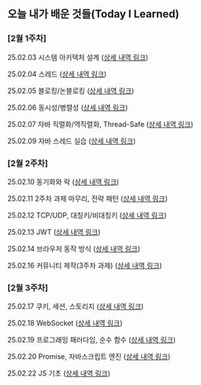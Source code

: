 ## 오늘 내가 배운 것들(Today I Learned)

### [2월 1주차]

25.02.03 시스템 아키텍처 설계 ([상세 내역 링크](https://github.com/100-hours-a-week/ethan.park-til/blob/main/Feb/2025-02-03.md))

25.02.04 스레드 ([상세 내역 링크](https://github.com/100-hours-a-week/ethan.park-til/blob/main/Feb/2025-02-04.md))

25.02.05 블로킹/논블로킹 ([상세 내역 링크](https://github.com/100-hours-a-week/ethan.park-til/blob/main/Feb/2025-02-05.md))

25.02.06 동시성/병렬성 ([상세 내역 링크](https://github.com/100-hours-a-week/ethan.park-til/blob/main/Feb/2025-02-06.md))

25.02.07 자바 직렬화/역직렬화, Thread-Safe ([상세 내역 링크](https://github.com/100-hours-a-week/ethan.park-til/blob/main/Feb/2025-02-07.md))

25.02.09 자바 스레드 실습 ([상세 내역 링크](https://github.com/100-hours-a-week/ethan.park-til/blob/main/Feb/2025-02-09.md))

### [2월 2주차]

25.02.10 동기화와 락 ([상세 내역 링크](https://github.com/100-hours-a-week/ethan.park-til/blob/main/Feb/2025-02-10.md))

25.02.11 2주차 과제 마무리, 전략 패턴 ([상세 내역 링크](https://github.com/100-hours-a-week/ethan.park-til/blob/main/Feb/2025-02-11.md))

25.02.12 TCP/UDP, 대칭키/비대칭키 ([상세 내역 링크](https://github.com/100-hours-a-week/ethan.park-til/blob/main/Feb/2025-02-12.md))

25.02.13 JWT ([상세 내역 링크](https://github.com/100-hours-a-week/ethan.park-til/blob/main/Feb/2025-02-13.md))

25.02.14 브라우저 동작 방식 ([상세 내역 링크](https://github.com/100-hours-a-week/ethan.park-til/blob/main/Feb/2025-02-14.md))

25.02.16 커뮤니티 제작(3주차 과제) ([상세 내역 링크](https://github.com/100-hours-a-week/ethan.park-til/blob/main/Feb/2025-02-16.md))

### [2월 3주차]

25.02.17 쿠키, 세션, 스토리지 ([상세 내역 링크](https://github.com/100-hours-a-week/ethan.park-til/blob/main/Feb/2025-02-17.md))

25.02.18 WebSocket ([상세 내역 링크](https://github.com/100-hours-a-week/ethan.park-til/blob/main/Feb/2025-02-18.md))

25.02.19 프로그래밍 패러다임, 순수 함수 ([상세 내역 링크](https://github.com/100-hours-a-week/ethan.park-til/blob/main/Feb/2025-02-19.md))

25.02.20 Promise, 자바스크립트 엔진 ([상세 내역 링크](https://github.com/100-hours-a-week/ethan.park-til/blob/main/Feb/2025-02-20.md))

25.02.22 JS 기초 ([상세 내역 링크](https://github.com/100-hours-a-week/ethan.park-til/blob/main/Feb/2025-02-22.md))
